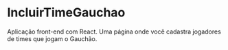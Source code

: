 # IncluirTimeGauchao
Aplicação front-end com React. Uma página onde você cadastra jogadores de times que jogam o Gauchão.
